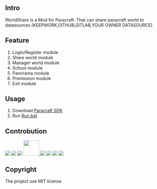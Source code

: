 ## Intro

WorldShare is a Mod for Paracraft. That can share paracraft world to datasources.(KEEPWORK,GITHUB,GITLAB,YOUR OWNER DATASOURCE)

## Feature
1. Login/Register module
2. Share world module
3. Manager world module
4. School module
5. Panorama module
6. Premission module
7. Exit module

## Usage
1. Download [Paracraft SDK](https://github.com/LiXizhi/ParaCraftSDK)
2. Run [Run.bat](https://github.com/tatfook/WorldShare/blob/master/Run.bat)

## Controbution
[![](https://avatars.githubusercontent.com/u/3422640?v=4&size=50)](https://github.com/onedou)
[![](https://avatars.githubusercontent.com/u/94537?v=4&size=50)](https://github.com/LiXizhi)
[![](https://avatars.githubusercontent.com/u/12944725?v=4&size=50)](https://github.com/chenjinxian)
<a href="https://github.com/tatfookpbb">
  <img style="width: 50px;" src="https://avatars.githubusercontent.com/u/78395699?v=4&size=50">
</a>
[![](https://avatars.githubusercontent.com/u/5885941?v=4&size=50)](https://github.com/zhangleio)
[![](https://avatars.githubusercontent.com/u/45444569?v=4&size=50)](https://github.com/342949687)
[![](https://avatars.githubusercontent.com/u/9398000?v=4&size=50)](https://github.com/DarrenGZY)
[![](https://avatars.githubusercontent.com/u/37106056?v=4&size=50)](https://github.com/jxbluesky)

## Copyright
The project use MIT license

